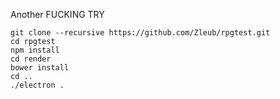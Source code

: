 Another FUCKING TRY

```
git clone --recursive https://github.com/Zleub/rpgtest.git
cd rpgtest
npm install
cd render
bower install
cd ..
./electron .
```
